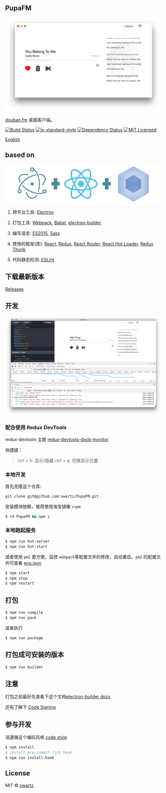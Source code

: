 ## PupaFM

![screen](./screen.png)

[douban.fm](https://douban.fm) 桌面客户端。

[![Build Status](https://travis-ci.org/xwartz/PupaFM.svg?branch=master)](https://travis-ci.org/xwartz/PupaFM)
[![js-standard-style](https://img.shields.io/badge/code%20style-standard-brightgreen.svg?style=flat)](http://standardjs.com/)
[![Dependency Status](https://david-dm.org/xwartz/PupaFM.svg?style=flat-square)](https://david-dm.org/xwartz/PupaFM)
[![MIT Licensed](https://img.shields.io/badge/License-MIT-blue.svg?style=flat)](https://opensource.org/licenses/MIT)

[English](./README.md)

## based on

![based on](./erb-logo.png)

1. 跨平台工具: [Electron](http://electron.atom.io/)

2. 打包工具: [Webpack](http://webpack.github.io/docs/), [Babel](https://babeljs.io), [electron-builder](https://github.com/electron-userland/electron-builder)

3. 编写语言: [ES2015](https://babeljs.io/docs/learn-es2015/), [Sass](http://sass-lang.com/)

4. 使用的框架(库): [React](https://facebook.github.io/react/), [Redux](https://github.com/reactjs/redux),
[React Router](https://github.com/reactjs/react-router),
[React Hot Loader](https://github.com/gaearon/react-hot-loader),
[Redux Thunk](https://github.com/gaearon/redux-thunk)

5. 代码静态检测: [ESLint](http://eslint.org/)

## 下载最新版本
[Releases](https://github.com/xwartz/PupaFM/releases)

## 开发

![based on](./dev.png)

### 配合使用 Redux DevTools

redux-devtools 主题 [redux-devtools-dock-monitor](https://github.com/gaearon/redux-devtools-dock-monitor).

快捷键：
> ctrl + h: 显示/隐藏
> ctrl + q: 切换显示位置

### 本地开发

首先克隆这个仓库:

```bash
git clone git@github.com:xwartz/PupaFM.git
```

安装模块依赖，推荐使用淘宝镜像 `cnpm`

```bash
$ cd PupaFM && npm i
```

### 本地跑起服务

```bash
$ npm run hot-server
$ npm run hot-start
```

或者使用 `pm2` 更方便，监控 `webpack`等配置文件的修改，自动重启。`pm2` 的配置文件可查看 [eco.json](./eco.json)

```bash
$ npm start
$ npm stop
$ npm restart
```

## 打包

```bash
$ npm run compile
$ npm run pack
```

或者执行

```bash
$ npm run package
```

## 打包成可安装的版本

```bash
$ npm run builder
```

## 注意

打包之前最好先查看下这个文档[electron-builder docs](https://github.com/electron-userland/electron-builder#readme)

还有了解下 [Code Signing](https://github.com/electron-userland/electron-builder#code-signing)

## 参与开发

请遵循这个编码风格 [code style](./.eslintrc.js)

```bash
$ npm install
# install pre-commit lint hook
$ npm run install-hook
```

## License
MIT © [xwartz](https://github.com/xwartz)
